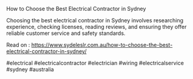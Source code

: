 How to Choose the Best Electrical Contractor in Sydney

Choosing the best electrical contractor in Sydney involves researching experience, checking licenses, reading reviews, and ensuring they offer reliable customer service and safety standards.

Read on : https://www.sydeleslr.com.au/how-to-choose-the-best-electrical-contractor-in-sydney/

#electrical #electricalcontractor #electrician #wiring #electricalservice #sydney #australia
